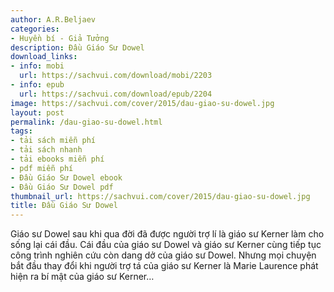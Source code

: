 ```yaml
---
author: A.R.Beljaev
categories:
- Huyền bí - Giả Tưởng
description: Đầu Giáo Sư Dowel
download_links:
- info: mobi
  url: https://sachvui.com/download/mobi/2203
- info: epub
  url: https://sachvui.com/download/epub/2204
image: https://sachvui.com/cover/2015/dau-giao-su-dowel.jpg
layout: post
permalink: /dau-giao-su-dowel.html
tags:
- tải sách miễn phí
- tải sách nhanh
- tải ebooks miễn phí
- pdf miễn phí
- Đầu Giáo Sư Dowel ebook
- Đầu Giáo Sư Dowel pdf
thumbnail_url: https://sachvui.com/cover/2015/dau-giao-su-dowel.jpg
title: Đầu Giáo Sư Dowel
---
```


 <div class="item-desc text-justify"> <p>Giáo sư Dowel sau khi qua đời đã được người trợ lí là giáo sư Kerner làm cho sống lại cái đầu. Cái đầu của giáo sư Dowel và giáo sư Kerner cùng tiếp tục công trình nghiên cứu còn dang dở của giáo sư Dowel. Nhưng mọi chuyện bắt đầu thay đổi khi người trợ tá của giáo sư Kerner là Marie Laurence phát hiện ra bí mật của giáo sư Kerner…</p> </div>